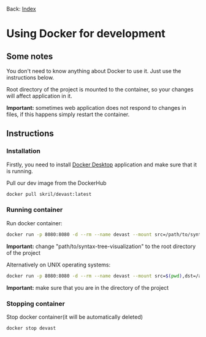 Back: [Index](Index.md)

# Using Docker for development

## Some notes

You don't need to know anything about Docker to use it. Just use the instructions below.

Root directory of the project is mounted to the container, so your changes will affect application in it.

**Important:** sometimes web application does not respond to changes in files, if this happens simply restart the container.

## Instructions

### Installation

Firstly, you need to install [Docker Desktop](https://www.docker.com/products/docker-desktop/) application and make sure that it is running.

Pull our dev image from the DockerHub
```sh
docker pull skril/devast:latest
```

### Running container

Run docker container:
```sh
docker run -p 8080:8080 -d --rm --name devast --mount src=/path/to/syntax-tree-visualization,dst=/app,type=bind skril/devast
```

**Important:** change "path/to/syntax-tree-visualization" to the root directory of the project

Alternatively on UNIX operating systems:

```sh
docker run -p 8080:8080 -d --rm --name devast --mount src=$(pwd),dst=/app,type=bind skril/devast
```

**Important:** make sure that you are in the directory of the project

### Stopping container

Stop docker container(it will be automatically deleted)
```sh
docker stop devast
```